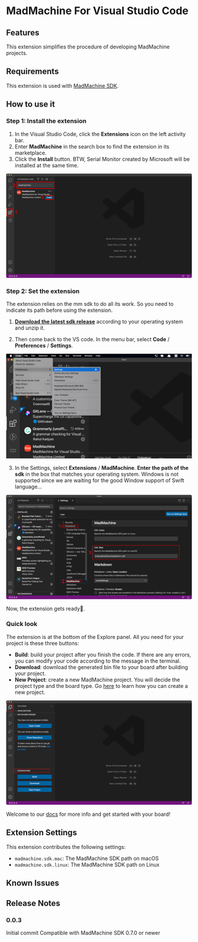 # MadMachine For Visual Studio Code

## Features

This extension simplifies the procedure of developing MadMachine projects.


## Requirements

This extension is used with [MadMachine SDK](https://github.com/madmachineio/mm-sdk/releases).

## How to use it

### Step 1: Install the extension

1. In the Visual Studio Code, click the **Extensions** icon on the left activity bar.
2. Enter **MadMachine** in the search box to find the extension in its marketplace.
3. Click the **Install** button. BTW, Serial Monitor created by Microsoft will be installed at the same time.

![Install the MadMachine extension.](./images/install.png)


### Step 2: Set the extension

The extension relies on the mm sdk to do all its work. So you need to indicate its path before using the extension.

1. [**Download the latest sdk release**](https://github.com/madmachineio/mm-sdk/releases) according to your operating system and unzip it.

2. Then come back to the VS code. In the menu bar, select **Code** / **Preferences** / **Settings**.

![Set the MadMachine extension](./images/settings.png)

3. In the Settings, select **Extensions** / **MadMachine**. **Enter the path of the sdk** in the box that matches your operating system. Windows is not supported since we are waiting for the good Window support of Swift language...

![Indicate the path of sdk.](./images/sdkPath.png)

Now, the extension gets ready👏.

### Quick look

The extension is at the bottom of the Explore panel. All you need for your project is these three buttons:

- **Build**: build your project after you finish the code. If there are any errors, you can modify your code according to the message in the terminal. 
- **Download**: download the generated bin file to your board after building your project.
- **New Project**: create a new MadMachine project. You will decide the project type and the board type. Go [here](https://docs.madmachine.io/overview/getting-started/create-project) to learn how you can create a new project.

![MadMachine extension](./images/extension.png)


Welcome to our [docs](https://docs.madmachine.io/) for more info and get started with your board!

## Extension Settings

This extension contributes the following settings:

* `madmachine.sdk.mac`: The MadMachine SDK path on macOS
* `madmachine.sdk.linux`: The MadMachine SDK path on Linux

## Known Issues



## Release Notes



### 0.0.3

Initial commit
Compatible with MadMachine SDK 0.7.0 or newer
